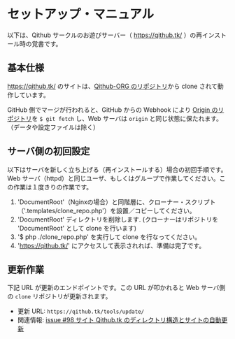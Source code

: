 # セットアップ・マニュアル

以下は、Qithub サークルのお遊びサーバー（ https://qithub.tk/ ）の再インストール時の覚書です。

## 基本仕様

https://qithub.tk/ のサイトは、[Qithub-ORG のリポジトリ](https://github.com/Qithub-BOT/Qithub-ORG)から clone されて動作しています。

GitHub 側でマージが行われると、GitHub からの Webhook により [Origin のリポジトリ](https://github.com/Qithub-BOT/Qithub-ORG)を `$ git fetch` し、Web サーバは `origin` と同じ状態に保たれます。（データや設定ファイルは除く）

## サーバ側の初回設定

以下はサーバを新しく立ち上げる（再インストールする）場合の初回手順です。Web サーバ（httpd）と同じユーザ、もしくはグループで作業してください。この作業は１度きりの作業です。

1. 'DocumentRoot'（Nginxの場合）と同階層に、クローナー・スクリプト（'.templates/clone_repo.php'）を設置／コピーしてください。
1. 'DocumentRoot' ディレクトリを削除します. (クローナーはリポジトリを 'DocumentRoot' として clone を行います)
1. '$ php ./clone_repo.php' を実行して clone を行なってください。
1. 'https://qithub.tk/' にアクセスして表示されれば、準備は完了です。

## 更新作業

下記 URL が更新のエンドポイントです。この URL が叩かれると Web サーバ側の `clone` リポジトリが更新されます。

- 更新 URL: `https://qithub.tk/tools/update/`
- 関連情報: [issue #98 サイト Qithub.tk のディレクトリ構造とサイトの自動更新](https://github.com/Qithub-BOT/Qithub-ORG/issues/98)
